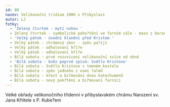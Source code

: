 ```yaml
---
id: 80
nazev: Velikonoční tridium 2006 v Přibyslavi
autor: LJ
fotky:
  - 'Zelený čtvrtek - mytí nohou '
  - Zelený čtvrtek - symbolické poho?tění ve farním sále - maso z berana
  - 'Velký pátek - úvodní klanění před Kristem '
  - Velký pátek - chrámový sbor - zpěv pa?ijí
  - Velký pátek - odhalovaní kří?e
  - Velký pátek - odhalovaní kří?e
  - Bílá sobota - prvé rozsvícení velikonoční svíce od ohně
  - 'Bílá sobota - kněz poprvé zpívá: Světlo Kristovo'
  - Bílá sobota - Světlo Kristovo v temném kostele
  - Bílá sobota - zpěv jednoho z osmi ?almů
  - Bílá sobota - křest a biřmování dvou katechumenů
  - Bílá sobota - nový pokřtění a biřmovaní farníci
---
```

Velké obřady velikonočního třídenní v přibyslavském chrámu Narození sv. Jana Křtitele s P. Kube?em 
